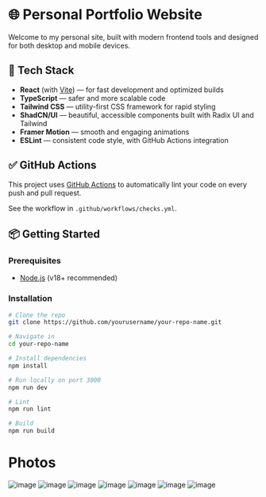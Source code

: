 # 🌐 Personal Portfolio Website

Welcome to my personal site, built with modern frontend tools and designed for both desktop and mobile devices.

## 🚀 Tech Stack

- **React** (with [Vite](https://vitejs.dev)) — for fast development and optimized builds
- **TypeScript** — safer and more scalable code
- **Tailwind CSS** — utility-first CSS framework for rapid styling
- **ShadCN/UI** — beautiful, accessible components built with Radix UI and Tailwind
- **Framer Motion** — smooth and engaging animations
- **ESLint** — consistent code style, with GitHub Actions integration

## ✅ GitHub Actions

This project uses [GitHub Actions](https://github.com/features/actions) to automatically lint your code on every push and pull request.

See the workflow in `.github/workflows/checks.yml`.

## 📦 Getting Started

### Prerequisites
- [Node.js](https://nodejs.org) (v18+ recommended)

### Installation

```bash
# Clone the repo
git clone https://github.com/yourusername/your-repo-name.git

# Navigate in
cd your-repo-name

# Install dependencies
npm install

# Run locally on port 3000
npm run dev

# Lint
npm run lint

# Build
npm run build
```

# Photos

![image](https://github.com/user-attachments/assets/8e08860e-9a09-4181-a208-9dca029044b3)
![image](https://github.com/user-attachments/assets/3dda932a-1d19-4bbf-925f-b357cb196cad)
![image](https://github.com/user-attachments/assets/974f12da-34fa-4b99-83d1-d4c395725165)
![image](https://github.com/user-attachments/assets/cfc98d8b-603c-4471-a733-1704fe4a82fc)
![image](https://github.com/user-attachments/assets/5c23b477-d242-493b-a872-854527e99728)
![image](https://github.com/user-attachments/assets/f9af1e99-e366-4e45-abb6-c2c32f436d79)
![image](https://github.com/user-attachments/assets/ec2e158b-33a7-4765-be19-0d6dc67d0e81)

